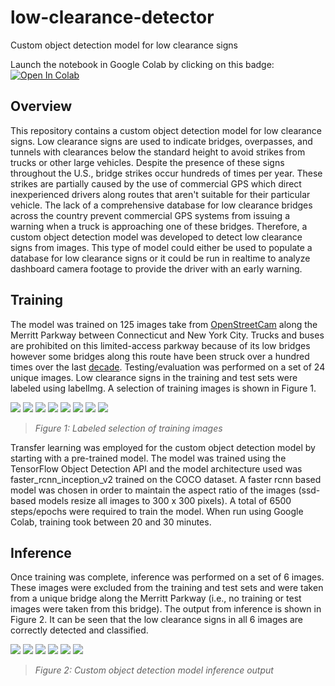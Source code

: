 # low-clearance-detector
Custom object detection model for low clearance signs

Launch the notebook in Google Colab by clicking on this badge: [![Open In Colab](https://colab.research.google.com/assets/colab-badge.svg)](https://colab.research.google.com/github/lbborkowski/low-clearance-detector/blob/master/object_detection_tutorial_LBB_200426.ipynb)

## Overview
This repository contains a custom object detection model for low clearance signs. Low clearance signs are used to indicate bridges, overpasses, and tunnels with clearances below the standard height to avoid strikes from trucks or other large vehicles. Despite the presence of these signs throughout the U.S., bridge strikes occur hundreds of times per year. These strikes are partially caused by the use of commercial GPS which direct inexperienced drivers along routes that aren't suitable for their particular vehicle. The lack of a comprehensive database for low clearance bridges across the country prevent commercial GPS systems from issuing a warning when a truck is approaching one of these bridges. Therefore, a custom object detection model was developed to detect low clearance signs from images. This type of model could either be used to populate a database for low clearance signs or it could be run in realtime to analyze dashboard camera footage to provide the driver with an early warning. 

## Training

The model was trained on 125 images take from [OpenStreetCam](https://openstreetcam.org/) along the Merritt Parkway between Connecticut and New York City. Trucks and buses are prohibited on this limited-access parkway because of its low bridges however some bridges along this route have been struck over a hundred times over the last [decade](https://www.governing.com/community/Truck-Hits-Overpass-and-Inspiration-Hits-Blumenthal.html). Testing/evaluation was performed on a set of 24 unique images. Low clearance signs in the training and test sets were labeled using labelImg. A selection of training images is shown in Figure 1.

![](/READMEimages/train_01.png) ![](/READMEimages/train_02.png) ![](/READMEimages/train_11.png) ![](/READMEimages/train_04.png) ![](/READMEimages/train_06.png) ![](/READMEimages/train_07.png) ![](/READMEimages/train_08.png) ![](/READMEimages/train_10.png)
> *Figure 1: Labeled selection of training images*

Transfer learning was employed for the custom object detection model by starting with a pre-trained model. The model was trained using the TensorFlow Object Detection API and the model architecture used was faster_rcnn_inception_v2 trained on the COCO dataset. A faster rcnn based model was chosen in order to maintain the aspect ratio of the images (ssd-based models resize all images to 300 x 300 pixels). A total of 6500 steps/epochs were required to train the model. When run using Google Colab, training took between 20 and 30 minutes. 

## Inference
Once training was complete, inference was performed on a set of 6 images. These images were excluded from the training and test sets and were taken from a unique bridge along the Merritt Parkway (i.e., no training or test images were taken from this bridge). The output from inference is shown in Figure 2. It can be seen that the low clearance signs in all 6 images are correctly detected and classified.

![](/READMEimages/valid_1.png) ![](/READMEimages/valid_2.png) ![](/READMEimages/valid_3.png) ![](/READMEimages/valid_4.png) ![](/READMEimages/valid_5.png) ![](/READMEimages/valid_6.png)
> *Figure 2: Custom object detection model inference output*
